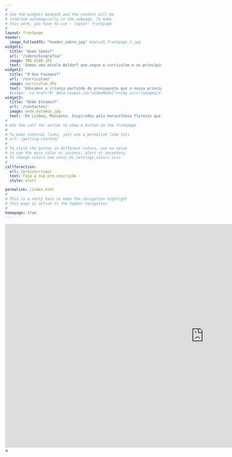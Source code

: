 ```yaml
---
#
# Use the widgets beneath and the content will be
# inserted automagically in the webpage. To make
# this work, you have to use › layout: frontpage
#
layout: frontpage
header:
  image_fullwidth: "header_sobre.jpg" #splash_frontpage_3.jpg
widget1:
  title: "Quem Somos?"
  url: '/sobre/biografia/'
  image: IMG_6188.JPG
  text: 'Somos uma escola Waldorf que segue o curriculum e os princípios da pedagogia de Rudolf Steiner e da Antroposofia. Recebemos crianças desde o jardim de infância (a partir dos 3 anos de idade) até à 6ªclasse.'
widget2:
  title: "O Que Fazemos?"
  url: '/curriculum/'
  image: curriculum.JPG
  text: 'Educamos a criança partindo do pressuposto que a nossa principal tarefa é descobrir a intenção e a aptidão individual de cada ser humano que nos chega. Caminhando com a criança e ajudando na transformação dos obstáculos e desafios trabalhamos juntos para um futuro em que cada um possa agir de modo livre e consciente no mundo.'
  #video: '<a href="#" data-reveal-id="videoModal"><img src="/images/start-video-prep-for-life.JPG" width="302" height="182" alt=""/></a>'
widget3:
  title: "Onde Estamos?"
  url: '/contactos/'
  image: onde_estamos.jpg
  text: 'Em Lisboa, Monsanto. Inspirados pela maravilhosa floresta que nos envolve e sustenta.'
#
# Use the call for action to show a button on the frontpage
#
# To make internal links, just use a permalink like this
# url: /getting-started/
#
# To style the button in different colors, use no value
# to use the main color or success, alert or secondary.
# To change colors see sass/_01_settings_colors.scss
#
callforaction:
  url: /preinscricao/
  text: Faça a sua pré-inscrição ›
  style: alert

permalink: /index.html
#
# This is a nasty hack to make the navigation highlight
# this page as active in the topbar navigation
#
homepage: true
---
```


<div id="videoModal" class="reveal-modal large" data-reveal="">
  <div class="flex-video widescreen vimeo" style="display: block;">
    <iframe width="1280" height="720" src="https://www.youtube.com/embed/B-ZSeepDmPE" frameborder="0" allowfullscreen></iframe>
  </div>
  <a class="close-reveal-modal">&#215;</a>
</div>
